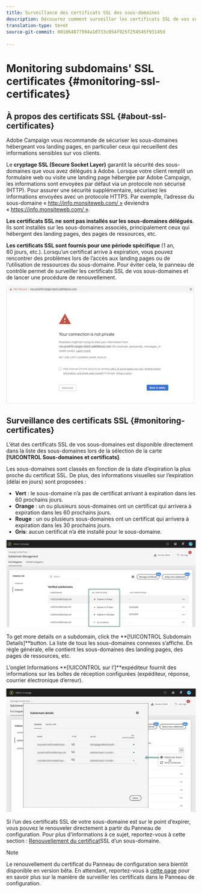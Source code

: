 ```yaml
---
title: Surveillance des certificats SSL des sous-domaines
description: Découvrez comment surveiller les certificats SSL de vos sous-domaines
translation-type: tm+mt
source-git-commit: 001064877594a10733c054f925f254545f93145d

---
```



# Monitoring subdomains&#39; SSL certificates {#monitoring-ssl-certificates}

## À propos des certificats SSL {#about-ssl-certificates}

Adobe Campaign vous recommande de sécuriser les sous-domaines hébergeant vos landing pages, en particulier ceux qui recueillent des informations sensibles sur vos clients.

Le **cryptage SSL (Secure Socket Layer)** garantit la sécurité des sous-domaines que vous avez délégués à Adobe. Lorsque votre client remplit un formulaire web ou visite une landing page hébergée par Adobe Campaign, les informations sont envoyées par défaut via un protocole non sécurisé (HTTP). Pour assurer une sécurité supplémentaire, sécurisez les informations envoyées avec un protocole HTTPS. Par exemple, l’adresse du sous-domaine « http://info.monsiteweb.com/ » deviendra « https://info.monsiteweb.com/ ».

**Les certificats SSL ne sont pas installés sur les sous-domaines délégués**. Ils sont installés sur les sous-domaines associés, principalement ceux qui hébergent des landing pages, des pages de ressources, etc.

**Les certificats SSL sont fournis pour une période spécifique** (1 an, 60 jours, etc.). Lorsqu’un certificat arrive à expiration, vous pouvez rencontrer des problèmes lors de l’accès aux landing pages ou de l’utilisation de ressources du sous-domaine. Pour éviter cela, le panneau de contrôle permet de surveiller les certificats SSL de vos sous-domaines et de lancer une procédure de renouvellement.

![](assets/no_certificate.png)

## Surveillance des certificats SSL {#monitoring-certificates}

L’état des certificats SSL de vos sous-domaines est disponible directement dans la liste des sous-domaines lors de la sélection de la carte **[!UICONTROL Sous-domaines et certificats]**.

Les sous-domaines sont classés en fonction de la date d’expiration la plus proche du certificat SSL. De plus, des informations visuelles sur l’expiration (délai en jours) sont proposées :

* **Vert** : le sous-domaine n’a pas de certificat arrivant à expiration dans les 60 prochains jours.
* **Orange** : un ou plusieurs sous-domaines ont un certificat qui arrivera à expiration dans les 60 prochains jours.
* **Rouge** : un ou plusieurs sous-domaines ont un certificat qui arrivera à expiration dans les 30 prochains jours.
* **Gris**: aucun certificat n’a été installé pour le sous-domaine.

![](assets/subdomains_list.png)

To get more details on a subdomain, click the **[!UICONTROL Subdomain Details]**button.
La liste de tous les sous-domaines connexes s’affiche. En règle générale, elle contient les sous-domaines des landing pages, des pages de ressources, etc.

L’onglet Informations **[!UICONTROL sur l’]**expéditeur fournit des informations sur les boîtes de réception configurées (expéditeur, réponse, courrier électronique d’erreur).

![](assets/subdomain_details.png)

Si l’un des certificats SSL de votre sous-domaine est sur le point d’expirer, vous pouvez le renouveler directement à partir du Panneau de configuration. Pour plus d&#39;informations à ce sujet, reportez-vous à cette section : [Renouvellement du certificat](../../subdomains-certificates/using/renewing-subdomain-certificate.md)SSL d’un sous-domaine.

>[!NOTE]
>
>Le renouvellement du certificat du Panneau de configuration sera bientôt disponible en version bêta. En attendant, reportez-vous à [cette page](https://helpx.adobe.com/campaign/kb/control-panel-subdomains-certificates.html) pour en savoir plus sur la manière de surveiller les certificats dans le Panneau de configuration.
